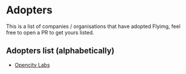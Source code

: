 # Adopters

This is a list of companies / organisations that have adopted Flyimg, feel free to open a PR to get yours listed.

## Adopters list (alphabetically)

* [Opencity Labs](https://opencitylabs.it/)

